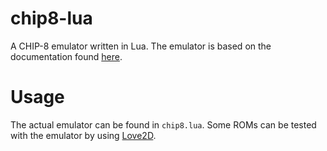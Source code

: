 # chip8-lua
A CHIP-8 emulator written in Lua. The emulator is based on the documentation found [here](http://devernay.free.fr/hacks/chip8/C8TECH10.HTM).

# Usage
The actual emulator can be found in `chip8.lua`. Some ROMs can be tested with the emulator by using [Love2D](https://love2d.org/).
